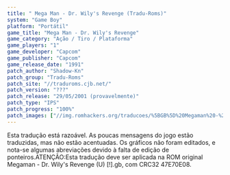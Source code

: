 ```yaml
---
title: " Mega Man - Dr. Wily's Revenge (Tradu-Roms)"
system: "Game Boy"
platform: "Portátil"
game_title: "Mega Man - Dr. Wily's Revenge"
game_category: "Ação / Tiro / Plataforma"
game_players: "1"
game_developer: "Capcom"
game_publisher: "Capcom"
game_release_date: "1991"
patch_author: "Shadow-Kn"
patch_group: "Tradu-Roms"
patch_site: "//traduroms.cjb.net/"
patch_version: "???"
patch_release: "29/05/2001 (provavelmente)"
patch_type: "IPS"
patch_progress: "100%"
patch_images: ["//img.romhackers.org/traducoes/%5BGB%5D%20Megaman%20-%20Dr.%20Wily's%20Revenge%20-%20Tradu-Roms%20-%2001.png","//img.romhackers.org/traducoes/%5BGB%5D%20Megaman%20-%20Dr.%20Wily's%20Revenge%20-%20Tradu-Roms%20-%2002.png","//img.romhackers.org/traducoes/%5BGB%5D%20Megaman%20-%20Dr.%20Wily's%20Revenge%20-%20Tradu-Roms%20-%2003.png"]
---
```

Esta tradução está razoável. As poucas mensagens do jogo estão traduzidas, mas não estão acentuadas. Os gráficos não foram editados, e nota-se algumas abreviações devido à falta de edição de ponteiros.ATENÇÃO:Esta tradução deve ser aplicada na ROM original Megaman - Dr. Wily's Revenge (U) [!].gb, com CRC32 47E70E08.